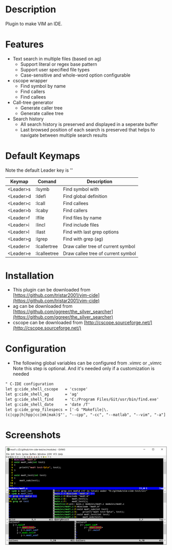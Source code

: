 # Description
Plugin to make VIM an IDE.

# Features
* Text search in multiple files (based on ag)
  * Support literal or regex base pattern
  * Support user specified file types
  * Case-sensitive and whole-word option configurable
* cscope wrapper
  * Find symbol by name
  * Find callers
  * Find callees
* Call-tree generator
  * Generate caller tree
  * Generate callee tree
* Search history
  * All search history is preserved and displayed in a seperate buffer
  * Last browsed position of each search is preserved that helps to navigate between multiple search results

# Default Keymaps
Note the default Leader key is '\'

| Keymap      |  Comand            |  Description
|-------------|--------------------|------------------------------------|
| \<Leader\>s |  :Isymb<CR>        | Find symbol with                   |
| \<Leader\>d |  :Idefi<CR>        | Find global definition             |
| \<Leader\>c |  :Icall<CR>        | Find callees                       |
| \<Leader\>b |  :Icaby<CR>        | Find callers                       |
| \<Leader\>f |  :Ifile<CR>        | Find files by name                 |
| \<Leader\>i |  :Iincl<CR>        | Find include files                 |
| \<Leader\>l |  :Ilast<CR>        | Find with last grep options        |
| \<Leader\>g |  :Igrep<CR>        | Find with grep (ag)                |
| \<Leader\>r |  :Icallertree<CR>  | Draw caller tree of current symbol |
| \<Leader\>e |  :Icalleetree<CR>  | Draw callee tree of current symbol |

# Installation
* This plugin can be downloaded from [https://github.com/tristar2001/vim-cide](https://github.com/tristar2001/vim-cide)
* ag can be downloaded from [https://github.com/ggreer/the_silver_searcher](https://github.com/ggreer/the_silver_searcher)
* cscope can be downloaded from [http://cscope.sourceforge.net/](http://cscope.sourceforge.net/)

# Configuration
* The following global variables can be configured from .vimrc or \_vimrc 
Note this step is optional. And it's needed only if a customization is needed

```vim
" C-IDE configuration
let g:cide_shell_cscope   = 'cscope'
let g:cide_shell_ag       = 'ag'
let g:cide_shell_find     = 'C:/Program Files/Git/usr/bin/find.exe'
let g:cide_shell_date     = 'date /T'
let g:cide_grep_filespecs = ['-G "Makefile|\.(c|cpp|h|hpp|cc|mk|mak)$"', "--cpp", "-cc", "--matlab", "--vim", "-a"]
```
# Screenshots
![main](https://github.com/tristar2001/images/blob/master/vim-cide/main.png)

